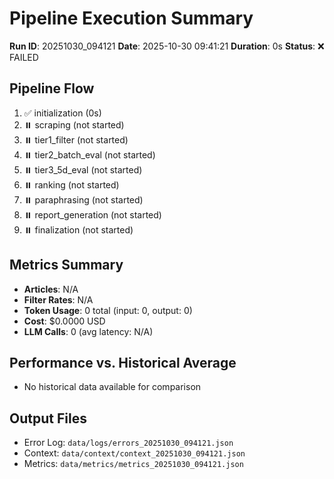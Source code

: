 # Pipeline Execution Summary
**Run ID**: 20251030_094121
**Date**: 2025-10-30 09:41:21
**Duration**: 0s
**Status**: ❌ FAILED

## Pipeline Flow
1. ✅ initialization (0s)
2. ⏸️  scraping (not started)
3. ⏸️  tier1_filter (not started)
4. ⏸️  tier2_batch_eval (not started)
5. ⏸️  tier3_5d_eval (not started)
6. ⏸️  ranking (not started)
7. ⏸️  paraphrasing (not started)
8. ⏸️  report_generation (not started)
9. ⏸️  finalization (not started)

## Metrics Summary
- **Articles**: N/A
- **Filter Rates**: N/A
- **Token Usage**: 0 total (input: 0, output: 0)
- **Cost**: $0.0000 USD
- **LLM Calls**: 0 (avg latency: N/A)

## Performance vs. Historical Average
- No historical data available for comparison

## Output Files
- Error Log: `data/logs/errors_20251030_094121.json`
- Context: `data/context/context_20251030_094121.json`
- Metrics: `data/metrics/metrics_20251030_094121.json`
